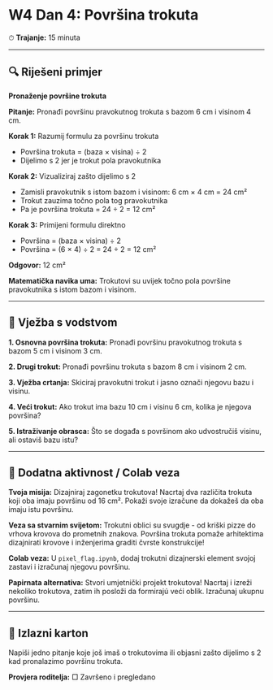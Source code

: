 # W4 Dan 4: Površina trokuta

⏱ **Trajanje:** 15 minuta

---

## 🔍 Riješeni primjer

**Pronaženje površine trokuta**

**Pitanje:** Pronađi površinu pravokutnog trokuta s bazom 6 cm i visinom 4 cm.

**Korak 1:** Razumij formulu za površinu trokuta
- Površina trokuta = (baza × visina) ÷ 2
- Dijelimo s 2 jer je trokut pola pravokutnika

**Korak 2:** Vizualiziraj zašto dijelimo s 2
- Zamisli pravokutnik s istom bazom i visinom: 6 cm × 4 cm = 24 cm²
- Trokut zauzima točno pola tog pravokutnika
- Pa je površina trokuta = 24 ÷ 2 = 12 cm²

**Korak 3:** Primijeni formulu direktno
- Površina = (baza × visina) ÷ 2
- Površina = (6 × 4) ÷ 2 = 24 ÷ 2 = 12 cm²

**Odgovor:** 12 cm²

**Matematička navika uma:** Trokutovi su uvijek točno pola površine pravokutnika s istom bazom i visinom.

---

## 📝 Vježba s vodstvom

**1. Osnovna površina trokuta:** Pronađi površinu pravokutnog trokuta s bazom 5 cm i visinom 3 cm.

**2. Drugi trokut:** Pronađi površinu trokuta s bazom 8 cm i visinom 2 cm.

**3. Vježba crtanja:** Skiciraj pravokutni trokut i jasno označi njegovu bazu i visinu.

**4. Veći trokut:** Ako trokut ima bazu 10 cm i visinu 6 cm, kolika je njegova površina?

**5. Istraživanje obrasca:** Što se događa s površinom ako udvostručiš visinu, ali ostaviš bazu istu?

---

## 🚀 Dodatna aktivnost / Colab veza

**Tvoja misija:** Dizajniraj zagonetku trokutova! Nacrtaj dva različita trokuta koji oba imaju površinu od 16 cm². Pokaži svoje izračune da dokažeš da oba imaju istu površinu.

**Veza sa stvarnim svijetom:** Trokutni oblici su svugdje - od kriški pizze do vrhova krovova do prometnih znakova. Površina trokuta pomaže arhitektima dizajnirati krovove i inženjerima graditi čvrste konstrukcije!

**Colab veza:** U `pixel_flag.ipynb`, dodaj trokutni dizajnerski element svojoj zastavi i izračunaj njegovu površinu.

**Papirnata alternativa:** Stvori umjetnički projekt trokutova! Nacrtaj i izreži nekoliko trokutova, zatim ih posloži da formirajú veći oblik. Izračunaj ukupnu površinu.

---

## 🎯 Izlazni karton

Napiši jedno pitanje koje još imaš o trokutovima ili objasni zašto dijelimo s 2 kad pronalazimo površinu trokuta.

**Provjera roditelja:** □ Završeno i pregledano
